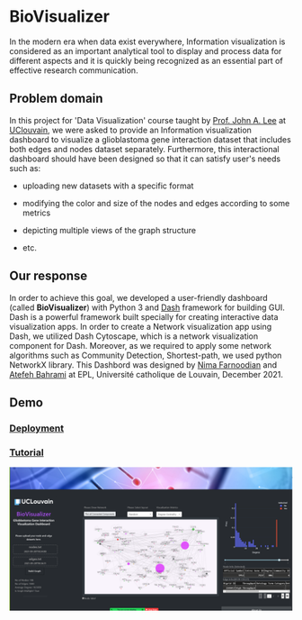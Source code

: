 # BioVisualizer

In the modern era when data exist everywhere, Information visualization is considered as an important analytical tool to display and process data for different aspects and it is quickly being recognized as an essential part of effective research communication.


## Problem domain

In this project for 'Data Visualization' course taught by [Prof. John A. Lee](https://scholar.google.com/citations?user=ZopTupcAAAAJ&hl=en)
at [UClouvain](https://uclouvain.be), we were asked to provide an
Information visualization dashboard to visualize a glioblastoma gene interaction dataset that includes both edges and nodes dataset separately. Furthermore, this interactional dashboard should have been designed so that it can satisfy user's needs such as:

- uploading new datasets with a specific format

- modifying the color and size of the nodes and edges according to some metrics

- depicting multiple views of the graph structure

- etc. 

## Our response

In order to achieve this goal, we developed a user-friendly dashboard (called **BioVisualizer**) with Python 3 and [Dash](https://dash.plotly.com/introduction)
framework for building GUI. Dash is a powerful framework built specially for creating interactive data visualization apps. In order to create a Network visualization app using Dash, we utilized Dash Cytoscape, which is a network visualization component for
Dash. Moreover, as we required to apply some network algorithms such as Community Detection, Shortest-path, we used python NetworkX library. This Dashbord was designed by [Nima Farnoodian](mailto:nima.farnoodian@student.uclouvain.be)
and [Atefeh Bahrami](mailto:atefeh.bahrami@student.uclouvain.be)
at EPL, Université catholique de Louvain, December 2021.

## Demo
### [Deployment](https://nimafarnoodian.pythonanywhere.com/)

### [Tutorial](./files/report-tutorial.pdf) 

![BioVisualizer Image](./biovisualizer.png)
